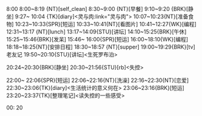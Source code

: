 
8:00
8:00~8:19 {NT}[self_clean]
8:30~9:00 {NT}[早餐]
9:10~9:20 {BRK}[静坐]
9:27~ 10:04 {TK}[diary]<灵与肉:link="灵与肉">
10:07~10:23{NT}[准备食物]
10:23~10:33{SPR}[短运]
10:33~10:41{NT}[看图片]
10:41~12:27{WK}[编程]<life-time-tracker>
12:31~13:17 {NT}[lunch]
13:17~14:09{STU}[讲坛]
14:10~15:25{BRK}[午休]
15:25~15:46{BRK}[发呆]
15:46~ 16:00{SPR}[短运]
16:00~18:10{WK}[编程]<life-time-tracker>
18:18~18:25{NT}[安排日程]
18:30~18:57 {NT}[supper]
19:00~19:29{BRK}[tv]老友记
19:50~20:10{STU}[讲坛]<生死罗布泊>

20:24~20:30{BRK}[静坐]
20:30~21:56{STU}[rb]<失控> 

22:00~ 22:06{SPR}[短运]
22:06~22:16{NT}[洗澡]
22:16~22:30{NT}[恋爱]
22:30~23:06{TK}[diary]<生活统计的意义何在>
23:06~23:16{BRK}[短运]
23:20~23:37{TK}[整理笔记]<读失控的一些感受>

00: 20


